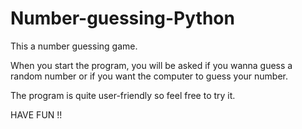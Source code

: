# Number-guessing-Python
This a number guessing game. 

When you start the program, you will be asked if you wanna guess a random number or if you want the computer to guess your number. 

The program is quite user-friendly so feel free to try it. 

HAVE FUN !! 
